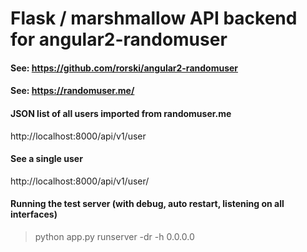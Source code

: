 # Flask / marshmallow API backend for angular2-randomuser
#### See: https://github.com/rorski/angular2-randomuser
#### See: https://randomuser.me/

#### JSON list of all users imported from randomuser.me
http://localhost:8000/api/v1/user

#### See a single user
http://localhost:8000/api/v1/user/<number>

#### Running the test server (with debug, auto restart, listening on all interfaces)
> python app.py runserver -dr -h 0.0.0.0
